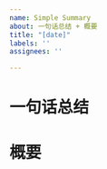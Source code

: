 ```yaml
---
name: Simple Summary
about: 一句话总结 + 概要
title: "[date]"
labels: ''
assignees: ''

---
```


# 一句话总结

# 概要

